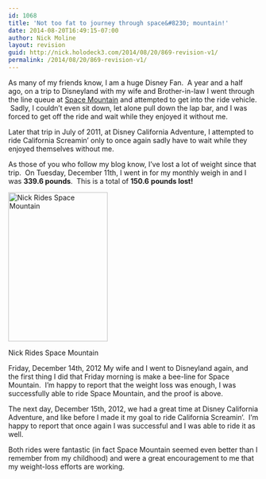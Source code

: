 ```yaml
---
id: 1068
title: 'Not too fat to journey through space&#8230; mountain!'
date: 2014-08-20T16:49:15-07:00
author: Nick Moline
layout: revision
guid: http://nick.holodeck3.com/2014/08/20/869-revision-v1/
permalink: /2014/08/20/869-revision-v1/
---
```

As many of my friends know, I am a huge Disney Fan.  A year and a half ago, on a trip to Disneyland with my wife and Brother-in-law I went through the line queue at <a title="Space Mountain - Tomorrowland - Disneyland" href="http://disneyland.disney.go.com/disneyland/space-mountain/" target="_blank">Space Mountain</a> and attempted to get into the ride vehicle.  Sadly, I couldn&#8217;t even sit down, let alone pull down the lap bar, and I was forced to get off the ride and wait while they enjoyed it without me.

Later that trip in July of 2011, at Disney California Adventure, I attempted to ride California Screamin&#8217; only to once again sadly have to wait while they enjoyed themselves without me.

As those of you who follow my blog know, I&#8217;ve lost a lot of weight since that trip.  On Tuesday, December 11th, I went in for my monthly weigh in and I was **339.6 pounds**.  This is a total of **150.6** **pounds lost!**

<div id="attachment_871" style="width: 210px" class="wp-caption alignright">
  <a href="https://i1.wp.com/www.nick.pro/wp-content/uploads/2012/12/425391000121.jpg?ssl=1"><img aria-describedby="caption-attachment-871" class="size-medium wp-image-871 " src="https://i0.wp.com/www.nick.pro/wp-content/uploads/2012/12/425391000121-200x300.jpg?resize=200%2C300" alt="Nick Rides Space Mountain" width="200" height="300" srcset="https://i0.wp.com/nick.holodeck3.com/wp-content/uploads/sites/4/2012/12/425391000121.jpg?resize=200%2C300 200w, https://i0.wp.com/nick.holodeck3.com/wp-content/uploads/sites/4/2012/12/425391000121.jpg?resize=682%2C1024 682w, https://i0.wp.com/nick.holodeck3.com/wp-content/uploads/sites/4/2012/12/425391000121.jpg?w=1024 1024w" sizes="(max-width: 200px) 100vw, 200px" data-recalc-dims="1" /></a>
  
  <p id="caption-attachment-871" class="wp-caption-text">
    Nick Rides Space Mountain
  </p>
</div>

Friday, December 14th, 2012 My wife and I went to Disneyland again, and the first thing I did that Friday morning is make a bee-line for Space Mountain.  I&#8217;m happy to report that the weight loss was enough, I was successfully able to ride Space Mountain, and the proof is above.

The next day, December 15th, 2012, we had a great time at Disney California Adventure, and like before I made it my goal to ride California Screamin&#8217;.  I&#8217;m happy to report that once again I was successful and I was able to ride it as well.

Both rides were fantastic (in fact Space Mountain seemed even better than I remember from my childhood) and were a great encouragement to me that my weight-loss efforts are working.